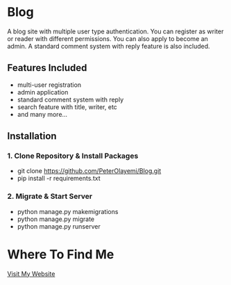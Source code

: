 # Blog
A blog site with multiple user type authentication. You can register as writer or reader with different permissions. You can also apply to become an admin. A standard comment system with reply feature is also included.

## Features Included
* multi-user registration
* admin application
* standard comment system with reply
* search feature with title, writer, etc
* and many more...

## Installation
### 1. Clone Repository & Install Packages

- git clone https://github.com/PeterOlayemi/Blog.git
- pip install -r requirements.txt

### 2. Migrate & Start Server
* python manage.py makemigrations
* python manage.py migrate
* python manage.py runserver

# Where To Find Me
[Visit My Website](https://peterolayemi.github.io)
